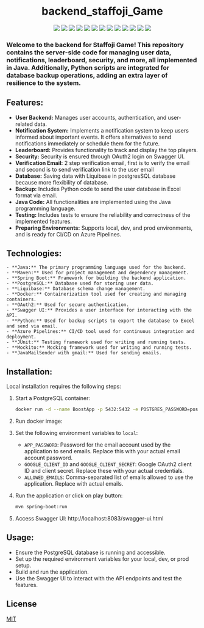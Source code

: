 <h1 style="text-align: center;">backend_staffoji_Game</h1>

<p align="center">
  <img src="https://img.shields.io/badge/java-v17-blue.svg" />
  <img src="https://img.shields.io/badge/maven-v3.6.3-blue.svg" />
  <img src="https://img.shields.io/badge/spring--boot-v2.3.4-blue.svg" />
  <img src="https://img.shields.io/badge/postgresql-v12-blue.svg" />
  <img src="https://img.shields.io/badge/liquibase-v4.3.5-blue.svg" />
  <img src="https://img.shields.io/badge/docker-v19.03.12-blue.svg" />
  <img src="https://img.shields.io/badge/oauth2-blue.svg" />
  <img src="https://img.shields.io/badge/swagger--ui-v3.25.0-blue.svg" />
  <img src="https://img.shields.io/badge/python-v3.8-blue.svg" />
  <img src="https://img.shields.io/badge/azure--pipelines-blue.svg" />
  <img src="https://img.shields.io/badge/junit-v5.6.2-blue.svg" />
  <img src="https://img.shields.io/badge/mockito-v3.3.3-blue.svg" />
  <img src="https://img.shields.io/badge/java--mail--sender-blue.svg" />
</p>
<h3>Welcome to the backend for Staffoji Game! 
This repository contains the server-side code for managing user data,
notifications, leaderboard, security, and more, all implemented in Java.
Additionally, Python scripts are integrated for database backup operations,
adding an extra layer of resilience to the system.</h2>


## Features:
- **User Backend:** Manages user accounts, authentication, and user-related data.
- **Notification System:** Implements a notification system to keep users informed about important events. It offers alternatives to send notifications immediately or schedule them for the future.
- **Leaderboard:** Provides functionality to track and display the top players.
- **Security:** Security is ensured through OAuth2 login on Swagger UI.
- **Verification Email:** 2 step verification email, first is to verify the email and second is to send verification link to the user email
- **Database:** Saving data with Liquibase in postgresSQL database because more flexibility of database.
- **Backup:** Includes Python code to send the user database in Excel format via email.
- **Java Code:** All functionalities are implemented using the Java programming language.
- **Testing:** Includes tests to ensure the reliability and correctness of the implemented features.
- **Preparing Environments:** Supports local, dev, and prod environments, and is ready for CI/CD on Azure Pipelines.



## Technologies:
```
- **Java:** The primary programming language used for the backend.
- **Maven:** Used for project management and dependency management.
- **Spring Boot:** Framework for building the backend application.
- **PostgreSQL:** Database used for storing user data.
- **Liquibase:** Database schema change management.
- **Docker:** Containerization tool used for creating and managing containers.
- **OAuth2:** Used for secure authentication.
- **Swagger UI:** Provides a user interface for interacting with the API.
- **Python:** Used for backup scripts to export the database to Excel and send via email.
- **Azure Pipelines:** CI/CD tool used for continuous integration and deployment.
- **JUnit:** Testing framework used for writing and running tests.
- **Mockito:** Mocking framework used for writing and running tests.
- **JavaMailSender with gmail:** Used for sending emails.
```
## Installation:

Local installation requires the following steps:

1. Start a PostgreSQL container:
   ```bash
   docker run -d --name BoostApp -p 5432:5432 -e POSTGRES_PASSWORD=postgres postgres
   
2. Run docker image:
3. Set the following environment variables to `local`:

   - `APP_PASSWORD`: Password for the email account used by the application to send emails. Replace this with your actual email account password.
   - `GOOGLE_CLIENT_ID` and `GOOGLE_CLIENT_SECRET`: Google OAuth2 client ID and client secret. Replace these with your actual credentials.
   - `ALLOWED_EMAILS`: Comma-separated list of emails allowed to use the application. Replace with actual emails.
4. Run the application or click on play button:
   ```bash
   mvn spring-boot:run
   ```

5. Access Swagger UI: http://localhost:8083/swagger-ui.html


## Usage:

- Ensure the PostgreSQL database is running and accessible.
- Set up the required environment variables for your local, dev, or prod setup.
- Build and run the application.
- Use the Swagger UI to interact with the API endpoints and test the features.

## License

[MIT](https://choosealicense.com/licenses/mit/)